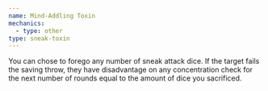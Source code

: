 ```yaml
---
name: Mind-Addling Toxin
mechanics:
  - type: other
type: sneak-toxin
---
```

You can chose to forego any number of sneak attack dice. If the target fails the saving throw, they have
disadvantage on any concentration check for the next number of rounds equal to the amount of dice you sacrificed.
